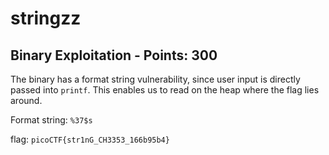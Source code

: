# stringzz

## Binary Exploitation - Points: 300

The binary has a format string vulnerability, since user input is directly passed into `printf`. This enables us to read on the heap where the flag lies around.

Format string: `%37$s`

flag: `picoCTF{str1nG_CH3353_166b95b4}`